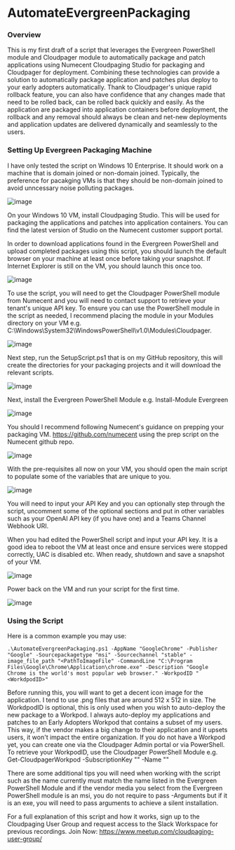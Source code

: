 # AutomateEvergreenPackaging

<h3>Overview</h3>
This is my first draft of a script that leverages the Evergreen PowerShell module and Cloudpager module to automatically package and patch applications using Numecent Cloudpaging Studio for packaging and Cloudpager for deployment. Combining these technologies can provide a solution to automatically package application and patches plus deploy to your early adopters automatically. Thank to Cloudpager's unique rapid rollback feature, you can also have confidence that any changes made that need to be rolled back, can be rolled back quickly and easily. As the application are packaged into application containers before deployment, the rollback and any removal should always be clean and net-new deployments and application updates are delivered dynamically and seamlessly to the users.

<h3>Setting Up Evergreen Packaging Machine</h3>

I have only tested the script on Windows 10 Enterprise. It should work on a machine that is domain joined or non-domain joined. Typically, the preference for pacakging VMs is that they should be non-domain joined to avoid unncessary noise polluting packages. 

![image](https://github.com/Rorymon/AutomateEvergreenPackaging/assets/7652987/4697b8ec-1fa8-4c41-94b9-54004b3549d8)

On your Windows 10 VM, install Cloudpaging Studio. This will be used for packaging the applications and patches into application containers. You can find the latest version of Studio on the Numecent customer support portal.

In order to download applications found in the Evergreen PowerShell and upload completed packages using this script, you should launch the default browser on your machine at least once before taking your snapshot. If Internet Explorer is still on the VM, you should launch this once too.

![image](https://github.com/Rorymon/AutomateEvergreenPackaging/assets/7652987/7d2d2610-da11-43c8-bc29-cf161776c671)

To use the script, you will need to get the Cloudpager PowerShell module from Numecent and you will need to contact support to retrieve your tenant's unique API key. To ensure you can use the PowerShell module in the script as needed, I recommend placing the module in your Modules directory on your VM e.g. C:\Windows\System32\WindowsPowerShell\v1.0\Modules\Cloudpager.

![image](https://github.com/Rorymon/AutomateEvergreenPackaging/assets/7652987/1c52585e-4af7-4d55-8af5-8ec9e9b89591)

Next step, run the SetupScript.ps1 that is on my GitHub repository, this will create the directories for your packaging projects and it will download the relevant scripts.

![image](https://github.com/Rorymon/AutomateEvergreenPackaging/assets/7652987/678dedf0-cfa5-4c0f-8749-779015af7eb7)

Next, install the Evergreen PowerShell Module e.g. Install-Module Evergreen

![image](https://github.com/Rorymon/AutomateEvergreenPackaging/assets/7652987/70fffbef-3251-4408-aee2-ff9e8aea1c7c)

You should I recommend following Numecent's guidance on prepping your packaging VM. https://github.com/numecent using the prep script on the Numecent github repo. 

![image](https://github.com/Rorymon/AutomateEvergreenPackaging/assets/7652987/775950de-9b34-4496-b230-d36e76a968d9)

With the pre-requisites all now on your VM, you should open the main script to populate some of the variables that are unique to you.

![image](https://github.com/Rorymon/AutomateEvergreenPackaging/assets/7652987/e9c89ee9-f60b-458b-b605-a63b13ff8a66)

You will need to input your API Key and you can optionally step through the script, uncomment some of the optional sections and put in other variables such as your OpenAI API key (if you have one) and a Teams Channel Webhook URI.

When you had edited the PowerShell script and input your API key. It is a good idea to reboot the VM at least once and ensure services were stopped correctly, UAC is disabled etc. When ready, shutdown and save a snapshot of your VM.

![image](https://github.com/Rorymon/AutomateEvergreenPackaging/assets/7652987/01863af7-9144-43c9-8209-9c7deadc37d2)

Power back on the VM and run your script for the first time.

![image](https://github.com/Rorymon/AutomateEvergreenPackaging/assets/7652987/38d5e773-40d7-4e84-b1ff-16f2136b2da0)

<h3>Using the Script</h3>

Here is a common example you may use:

```
.\AutomateEvergreenPackaging.ps1 -AppName "GoogleChrome" -Publisher "Google" -Sourcepackagetype "msi" -Sourcechannel "stable" -image_file_path "<PathToImageFile" -CommandLine "C:\Program Files\Google\Chrome\Application\chrome.exe" -Description "Google Chrome is the world's most popular web browser." -WorkpodID "<WorkdpodID>"
```

Before running this, you will want to get a decent icon image for the application. I tend to use .png files that are around 512 x 512 in size. The WorkdpodID is optional, this is only used when you wish to auto-deploy the new package to a Workpod. I always auto-deploy my applications and patches to an Early Adopters Workpod that contains a subset of my users. This way, if the vendor makes a big change to their application and it upsets users, it won't impact the entire organization. If you do not have a Workpod yet, you can create one via the Cloudpager Admin portal or via PowerShell. To retrieve your WorkpodID, use the Cloudpager PowerShell Module e.g. Get-CloudpagerWorkpod -SubscriptionKey "<CloudpagerAPIKey>" -Name "<WorkpodName>"

There are some additional tips you will need when working with the script such as the name currently must match the name listed in the Evergreen PowerShell Module and if the vendor media you select from the Evergreen PowerShell module is an msi, you do not require to pass -Arguments but if it is an exe, you will need to pass arguments to achieve a silent installation.

For a full explanation of this script and how it works, sign up to the Cloudpaging User Group and request access to the Slack Workspace for previous recordings. Join Now: https://www.meetup.com/cloudpaging-user-group/ 
